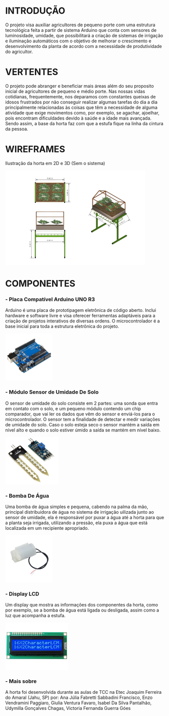 # INTRODUÇÃO
O projeto visa auxiliar agricultores de pequeno porte com uma estrutura tecnológica feita a partir de sistema Arduino que conta com sensores de luminosidade, umidade, que possibilitará a criação de sistemas de irrigação e iluminação automáticos com o objetivo de melhorar o crescimento e desenvolvimento da planta de acordo com a necessidade de produtividade do agricultor.

# VERTENTES
O projeto pode abranger e beneficiar mais áreas além do seu proposito inicial de agricultores de pequeno e médio porte. Nas nossas vidas cotidianas, frequentemente, nos deparamos com constantes queixas de idosos frustrados por não conseguir realizar algumas tarefas do dia a dia principalmente relacionadas às coisas que têm a necessidade de alguma atividade que exige movimentos como, por exemplo, se agachar, ajoelhar, pois encontram dificuldades devido à saúde e a idade mais avançada. Sendo assim, a base da horta faz com que a estufa fique na linha da cintura da pessoa.

# WIREFRAMES
Ilustração da horta em 2D e 3D (Sem o sistema)

<img src="https://github.com/enzoven/Horta-Inteligente/blob/main/Horta_Inteligente/images/mockups.png?raw=true" height="300">

# COMPONENTES
### - Placa Compatível Arduino UNO R3
Arduino é uma placa de prototipagem eletrônica de código aberto. Inclui hardware e software livre e visa oferecer ferramentas adaptáveis para a criação de projetos interativos de diversas ordens. O microcontrolador é a base inicial para toda a estrutura eletrônica do projeto.

<img src="https://github.com/enzoven/Horta-Inteligente/blob/main/Horta_Inteligente/images/arduinouno.png?raw=true" height="150">

### - Módulo Sensor de Umidade De Solo 
O sensor de umidade do solo consiste em 2 partes: uma sonda que entra em contato com o solo, e um pequeno módulo contendo um chip comparador, que vai ler os dados que vêm do sensor e enviá-los para o microcontrolador. O sensor tem a finalidade de detectar e medir variações de umidade do solo. Caso o solo esteja seco o sensor mantém a saída em nível alto e quando o solo estiver úmido a saída se mantém em nível baixo.

<img src="https://github.com/enzoven/Horta-Inteligente/blob/main/Horta_Inteligente/images/sensorumidade.png?raw=true" height="150">

### - Bomba De Água 
Uma bomba de água simples e pequena, cabendo na palma da mão, principal distribuidora de água no sistema de irrigação uilizada junto ao sensor de umidade, ela é responsável por puxar a água até a horta para que a planta seja irrigada, utilizando a pressão, ela puxa a água que está localizada em um recipiente apropriado.

<img src="https://github.com/enzoven/Horta-Inteligente/blob/main/Horta_Inteligente/images/bombinha.png?raw=true" height="150">

### - Display LCD
Um display que mostra as informações dos componentes da horta, como por exemplo, se a bomba de água está ligada ou desligada, assim como a luz que acompanha a estufa.

<img src="https://github.com/enzoven/Horta-Inteligente/blob/main/Horta_Inteligente/images/displaylcd.png?raw=true" height="150">

### - Mais sobre
A horta foi desenvolvida durante as aulas de TCC na Etec Joaquim Ferreira do Amaral (Jahu, SP) por: Ana Júlia Fabretti Sabbadini Francisco, Enzo Vendramini Paggiaro, Giulia Ventura Favaro, Isabel Da Silva Pantalhão, Udymilla Gonçalves Chagas, Victoria Fernanda Guerra Góes
